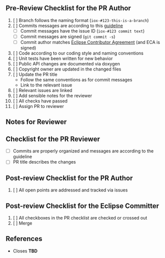 ## Pre-Review Checklist for the PR Author

1. [ ] Branch follows the naming format (`iox-#123-this-is-a-branch`)
1. [ ] Commits messages are according to this [guideline][commit-guidelines]
    - [ ] Commit messages have the issue ID (`iox-#123 commit text`)
    - [ ] Commit messages are signed (`git commit -s`)
    - [ ] Commit author matches [Eclipse Contributor Agreement][eca] (and ECA is signed)
1. [ ] Code according to our coding style and naming conventions
1. [ ] Unit tests have been written for new behavior
1. [ ] Public API changes are documented via doxygen
1. [ ] Copyright owner are updated in the changed files
1. [ ] Update the PR title
   - Follow the same conventions as for commit messages
   - Link to the relevant issue
1. [ ] Relevant issues are linked
1. [ ] Add sensible notes for the reviewer
1. [ ] All checks have passed
1. [ ] Assign PR to reviewer

[commit-guidelines]: https://tbaggery.com/2008/04/19/a-note-about-git-commit-messages.html
[eca]: http://www.eclipse.org/legal/ECA.php

## Notes for Reviewer
<!-- Items in addition to the checklist below that the reviewer should look for -->

## Checklist for the PR Reviewer

- [ ] Commits are properly organized and messages are according to the guideline
- [ ] PR title describes the changes

## Post-review Checklist for the PR Author

1. [ ] All open points are addressed and tracked via issues

## Post-review Checklist for the Eclipse Committer

1. [ ] All checkboxes in the PR checklist are checked or crossed out
1. [ ] Merge

## References

- Closes **TBD**
